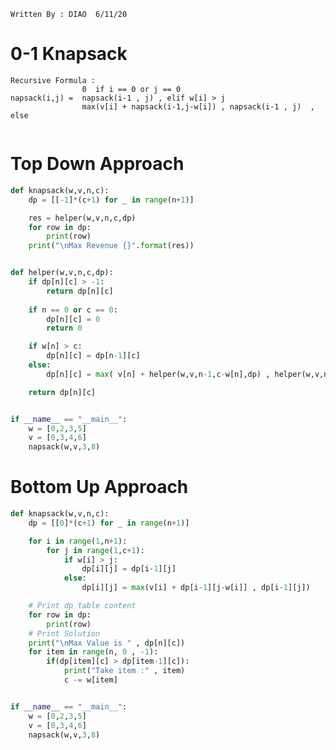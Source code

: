 ``` Written By : DIAO  6/11/20 ```
# 0-1 Knapsack  
```
Recursive Formula : 
                0  if i == 0 or j == 0
napsack(i,j) =  napsack(i-1 , j) , elif w[i] > j
                max(v[i] + napsack(i-1,j-w[i]) , napsack(i-1 , j)  , else 


```

# Top Down  Approach 
```python
def knapsack(w,v,n,c):
	dp = [[-1]*(c+1) for _ in range(n+1)]

	res = helper(w,v,n,c,dp)
	for row in dp:
		print(row)
	print("\nMax Revenue {}".format(res))


def helper(w,v,n,c,dp):
	if dp[n][c] > -1:
		return dp[n][c]
	
	if n == 0 or c == 0:
		dp[n][c] = 0
		return 0

	if w[n] > c:
		dp[n][c] = dp[n-1][c]
	else:
		dp[n][c] = max( v[n] + helper(w,v,n-1,c-w[n],dp) , helper(w,v,n-1,c,dp))

	return dp[n][c] 


if __name__ == "__main__":
	w = [0,2,3,5]
	v = [0,3,4,6]
	napsack(w,v,3,8)
```

# Bottom Up Approach 
```python 
def knapsack(w,v,n,c):
	dp = [[0]*(c+1) for _ in range(n+1)]

	for i in range(1,n+1):
		for j in range(1,c+1):
			if w[i] > j:
				dp[i][j] = dp[i-1][j]
			else:
				dp[i][j] = max(v[i] + dp[i-1][j-w[i]] , dp[i-1][j])

	# Print dp table content 
	for row in dp:
		print(row)
	# Print Solution 
	print("\nMax Value is " , dp[n][c])
	for item in range(n, 0 , -1):
		if(dp[item][c] > dp[item-1][c]):
			print("Take item :" , item)
			c -= w[item]


if __name__ == "__main__":
	w = [0,2,3,5]
	v = [0,3,4,6]
	napsack(w,v,3,8)

```
